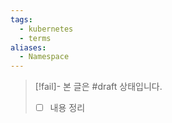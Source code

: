 ```yaml
---
tags:
  - kubernetes
  - terms
aliases:
  - Namespace
---
```

> [!fail]- 본 글은 #draft 상태입니다.
> - [ ] 내용 정리